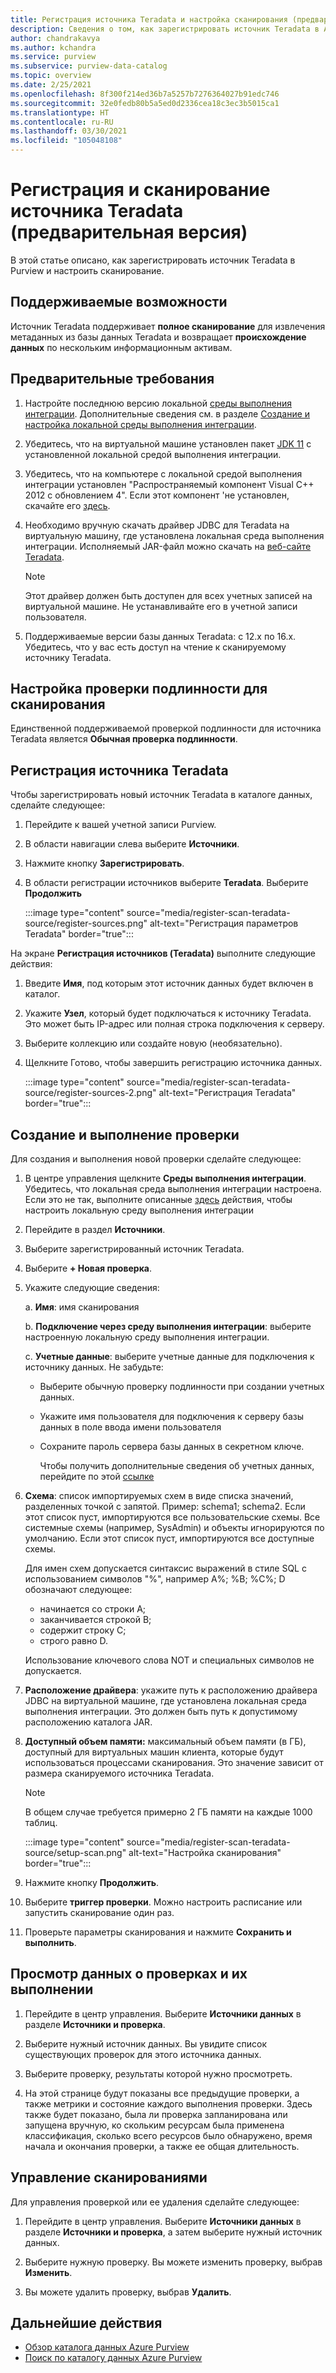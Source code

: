 ```yaml
---
title: Регистрация источника Teradata и настройка сканирования (предварительная версия) в Azure Purview
description: Сведения о том, как зарегистрировать источник Teradata в Azure Purview и настроить сканирование.
author: chandrakavya
ms.author: kchandra
ms.service: purview
ms.subservice: purview-data-catalog
ms.topic: overview
ms.date: 2/25/2021
ms.openlocfilehash: 8f300f214ed36b7a5257b7276364027b91edc746
ms.sourcegitcommit: 32e0fedb80b5a5ed0d2336cea18c3ec3b5015ca1
ms.translationtype: HT
ms.contentlocale: ru-RU
ms.lasthandoff: 03/30/2021
ms.locfileid: "105048108"
---
```

# <a name="register-and-scan-teradata-source-preview"></a>Регистрация и сканирование источника Teradata (предварительная версия)

В этой статье описано, как зарегистрировать источник Teradata в Purview и настроить сканирование.

## <a name="supported-capabilities"></a>Поддерживаемые возможности

Источник Teradata поддерживает **полное сканирование** для извлечения метаданных из базы данных Teradata и возвращает **происхождение данных** по нескольким информационным активам.

## <a name="prerequisites"></a>Предварительные требования

1.  Настройте последнюю версию локальной [среды выполнения интеграции](https://www.microsoft.com/download/details.aspx?id=39717).
    Дополнительные сведения см. в разделе [Создание и настройка локальной среды выполнения интеграции](../data-factory/create-self-hosted-integration-runtime.md).

2.  Убедитесь, что на виртуальной машине установлен пакет [JDK 11](https://www.oracle.com/java/technologies/javase-jdk11-downloads.html) с установленной локальной средой выполнения интеграции.

3.  Убедитесь, что на компьютере с локальной средой выполнения интеграции установлен \"Распространяемый компонент Visual C++ 2012 с обновлением 4\". Если этот компонент \'не установлен, скачайте его [здесь](https://www.microsoft.com/download/details.aspx?id=30679).

4.  Необходимо вручную скачать драйвер JDBC для Teradata на виртуальную машину, где установлена локальная среда выполнения интеграции.
    Исполняемый JAR-файл можно скачать на [веб-сайте Teradata](https://downloads.teradata.com/).

    > [!Note]
    > Этот драйвер должен быть доступен для всех учетных записей на виртуальной машине. Не устанавливайте его в учетной записи пользователя.

5.  Поддерживаемые версии базы данных Teradata: с 12.x по 16.x. Убедитесь, что у вас есть доступ на чтение к сканируемому источнику Teradata.

## <a name="setting-up-authentication-for-a-scan"></a>Настройка проверки подлинности для сканирования

Единственной поддерживаемой проверкой подлинности для источника Teradata является **Обычная проверка подлинности**.

## <a name="register-a-teradata-source"></a>Регистрация источника Teradata

Чтобы зарегистрировать новый источник Teradata в каталоге данных, сделайте следующее:

1.  Перейдите к вашей учетной записи Purview.
2.  В области навигации слева выберите **Источники**.
3.  Нажмите кнопку **Зарегистрировать**.
4.  В области регистрации источников выберите **Teradata**. Выберите **Продолжить**

    :::image type="content" source="media/register-scan-teradata-source/register-sources.png" alt-text="Регистрация параметров Teradata" border="true":::

На экране **Регистрация источников (Teradata)** выполните следующие действия:

1.  Введите **Имя**, под которым этот источник данных будет включен в каталог.

2.  Укажите **Узел**, который будет подключаться к источнику Teradata. Это может быть IP-адрес или полная строка подключения к серверу.

3.  Выберите коллекцию или создайте новую (необязательно).

4.  Щелкните Готово, чтобы завершить регистрацию источника данных.

    :::image type="content" source="media/register-scan-teradata-source/register-sources-2.png" alt-text="Регистрация Teradata" border="true":::

## <a name="creating-and-running-a-scan"></a>Создание и выполнение проверки

Для создания и выполнения новой проверки сделайте следующее:

1.  В центре управления щелкните **Среды выполнения интеграции**. Убедитесь, что локальная среда выполнения интеграции настроена. Если это не так, выполните описанные [здесь](./manage-integration-runtimes.md) действия, чтобы настроить локальную среду выполнения интеграции

2.  Перейдите в раздел **Источники**.

3.  Выберите зарегистрированный источник Teradata.

4.  Выберите **+ Новая проверка**.

5.  Укажите следующие сведения:

    а.  **Имя**: имя сканирования

    b.  **Подключение через среду выполнения интеграции**: выберите настроенную локальную среду выполнения интеграции.

    c.  **Учетные данные**: выберите учетные данные для подключения к источнику данных. Не забудьте:

    -   Выберите обычную проверку подлинности при создании учетных данных.
    -   Укажите имя пользователя для подключения к серверу базы данных в поле ввода имени пользователя
    -   Сохраните пароль сервера базы данных в секретном ключе.

        Чтобы получить дополнительные сведения об учетных данных, перейдите по этой [ссылке](./manage-credentials.md)

6.  **Схема**: список импортируемых схем в виде списка значений, разделенных точкой с запятой. Пример: schema1; schema2. Если этот список пуст, импортируются все пользовательские схемы. Все системные схемы (например, SysAdmin) и объекты игнорируются по умолчанию. Если этот список пуст, импортируются все доступные схемы.

    Для имен схем допускается синтаксис выражений в стиле SQL с использованием символов "%", например A%; %B; %C%; D обозначают следующее:
    - начинается со строки A;    
    - заканчивается строкой B;    
    - содержит строку C;    
    - строго равно D.

    Использование ключевого слова NOT и специальных символов не допускается.

7.  **Расположение драйвера**: укажите путь к расположению драйвера JDBC на виртуальной машине, где установлена локальная среда выполнения интеграции. Это должен быть путь к допустимому расположению каталога JAR.

8.  **Доступный объем памяти:** максимальный объем памяти (в ГБ), доступный для виртуальных машин клиента, которые будут использоваться процессами сканирования. Это значение зависит от размера сканируемого источника Teradata.

    > [!Note] 
    > В общем случае требуется примерно 2 ГБ памяти на каждые 1000 таблиц.

    :::image type="content" source="media/register-scan-teradata-source/setup-scan.png" alt-text="Настройка сканирования" border="true":::

6.  Нажмите кнопку **Продолжить**.

7.  Выберите **триггер проверки**. Можно настроить расписание или запустить сканирование один раз.

8.  Проверьте параметры сканирования и нажмите **Сохранить и выполнить**.

## <a name="viewing-your-scans-and-scan-runs"></a>Просмотр данных о проверках и их выполнении

1. Перейдите в центр управления. Выберите **Источники данных** в разделе **Источники и проверка**.

2. Выберите нужный источник данных. Вы увидите список существующих проверок для этого источника данных.

3. Выберите проверку, результаты которой нужно просмотреть.

4. На этой странице будут показаны все предыдущие проверки, а также метрики и состояние каждого выполнения проверки. Здесь также будет показано, была ли проверка запланирована или запущена вручную, ко скольким ресурсам была применена классификация, сколько всего ресурсов было обнаружено, время начала и окончания проверки, а также ее общая длительность.

## <a name="manage-your-scans"></a>Управление сканированиями

Для управления проверкой или ее удаления сделайте следующее:

1. Перейдите в центр управления. Выберите **Источники данных** в разделе **Источники и проверка**, а затем выберите нужный источник данных.

2. Выберите нужную проверку. Вы можете изменить проверку, выбрав **Изменить**.

3. Вы можете удалить проверку, выбрав **Удалить**.

## <a name="next-steps"></a>Дальнейшие действия

- [Обзор каталога данных Azure Purview](how-to-browse-catalog.md)
- [Поиск по каталогу данных Azure Purview](how-to-search-catalog.md)